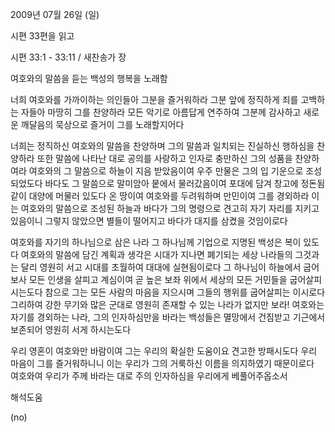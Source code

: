 2009년 07월 26일 (일)

시편 33편을 읽고



시편 33:1 - 33:11 / 새찬송가  장


여호와의 말씀을 듣는 백성의 행복을 노래함  


너희 여호와를 가까이하는 의인들아 그분을 즐거워하라 
그분 앞에 정직하게 죄를 고백하는 자들아 마땅히 그를 찬양하라 
모든 악기로 아름답게 연주하여 그분께 감사하고 
새로운 깨달음의 묵상으로 즐거이 그를 노래할지어다 

너희는 정직하신 여호와의 말씀을 찬양하며 
그의 말씀과 일치되는 진실하신 행하심을 찬양하라 
또한 말씀에 나타난 대로 공의를 사랑하고 인자로 충만하신 그의 성품을 찬양하여라 
여호와의 그 말씀으로 하늘이 지음 받았음이여 
우주 만물은 그의 입 기운으로 조성되었도다 
바다도 그 말씀으로 말미암아 뭍에서 물러갔음이여
포대에 담겨 창고에 정돈됨같이 대양에 머물러 있도다
온 땅이여 여호와를 두려워하며 만민이여 그를 경외하라 
이는 여호와의 말씀으로 조성된 하늘과 바다가 
그의 명령으로 견고히 자기 자리를 지키고 있음이니 
그렇지 않았으면 별들이 떨어지고 바다가 대지를 삼켰을 것임이로다 

여호와를 자기의 하나님으로 삼은 나라 
그 하나님께 기업으로 지명된 백성은 복이 있도다 
여호와의 말씀에 담긴 계획과 생각은 
시대가 지나면 폐기되는 세상 나라들의 그것과는 달리 
영원히 서고 시대를 초월하여 대대에 실현됨이로다 
그 하나님이 하늘에서 굽어보사 모든 인생을 살피고 계심이여 
곧 높은 보좌 위에서 세상의 모든 거민들을 굽어살피시는도다 
참으로 그는 모든 사람의 마음을 지으시며 그들의 행위를 굽어살피는 이시로다 
그리하여 강한 무기와 많은 군대로 영원히 존재할 수 있는 나라가 없지만
보라! 여호와는 자기를 경외하는 나라, 그의 인자하심만을 바라는 백성들은
멸망에서 건짐받고 기근에서 보존되어 영원히 서게 하시는도다 

우리 영혼이 여호와만 바람이여 그는 우리의 확실한 도움이요 견고한 방패시도다 
우리 마음이 그를 즐거워하니니 이는 우리가 그의 거룩하신 이름을 의지하였기 때문이로다  
여호와여 우리가 주께 바라는 대로 주의 인자하심을 우리에게 베풀어주옵소서

해석도움





(no)
